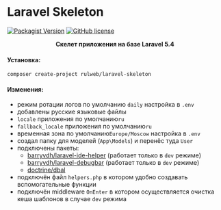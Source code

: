 # Laravel Skeleton
[![Packagist Version](https://img.shields.io/packagist/v/rulweb/laravel-skeleton.svg)](https://packagist.org/packages/rulweb/laravel-skeleton)
[![GitHub license](https://img.shields.io/badge/license-MIT-blue.svg)](https://packagist.org/packages/laravelrus/skeleton)

<p align="center">
    <strong>Скелет приложения на базе Laravel 5.4</strong>
</p>

#### Установка:
```shell
composer create-project rulweb/laravel-skeleton
```

#### Изменения:

* режим ротации логов по умолчанию `daily` настройка в `.env`
* добавлены русские языковые файлы
* `locale` приложения по умолчанию`ru`
* `fallback_locale` приложения по умолчанию`ru`
* временная зона по умолчанию`Europe/Moscow` настройка в `.env`
* создал папку для моделей (`App\Models`) и перенёс туда `User`
* подключены пакеты:
  * [barryvdh/laravel-ide-helper](https://github.com/barryvdh/laravel-ide-helper) (работает только в `dev` режиме)
  * [barryvdh/laravel-debugbar](https://github.com/barryvdh/laravel-debugbar) (работает только в `dev` режиме)
  * [doctrine/dbal](https://github.com/doctrine/dbal)
* подключён файл `helpers.php` в котором удобно создавать вспомогательные функции
* подключён middleware `OnEnter` в котором осуществляется очистка кеша шаблонов в случае `dev` режима
